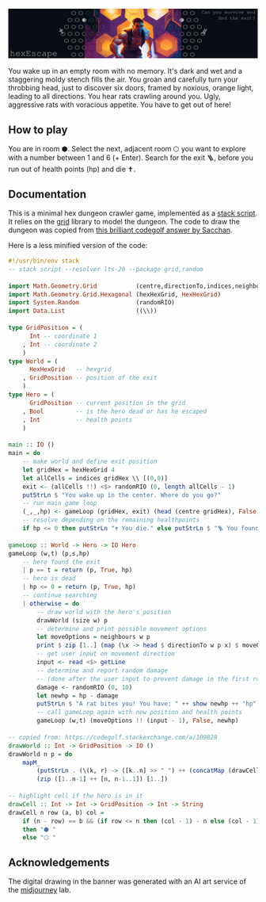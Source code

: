 ![](banner.png)

You wake up in an empty room with no memory. It's dark and wet and a staggering moldy stench fills the air. You groan and carefully turn your throbbing head, just to discover six doors, framed by noxious, orange light, leading to all directions. You hear rats crawling around you. Ugly, aggressive rats with voracious appetite. You have to get out of here!

## How to play

You are in room ⬢. Select the next, adjacent room ⬡ you want to explore with a number between 1 and 6 (+ Enter). Search for the exit 🪜, before you run out of health points (hp) and die ✝.

## Documentation

This is a minimal hex dungeon crawler game, implemented as a [stack script](https://docs.haskellstack.org/en/latest/scripts). It relies on the [grid](https://hackage.haskell.org/package/grid) library to model the dungeon. The code to draw the dungeon was copied from [this brilliant codegolf answer by Sacchan](https://codegolf.stackexchange.com/a/109828).

Here is a less minified version of the code:

```haskell
#!/usr/bin/env stack
-- stack script --resolver lts-20 --package grid,random

import Math.Geometry.Grid           (centre,directionTo,indices,neighbours,size)
import Math.Geometry.Grid.Hexagonal (hexHexGrid, HexHexGrid)
import System.Random                (randomRIO)
import Data.List                    ((\\))

type GridPosition = (
      Int -- coordinate 1
    , Int -- coordinate 2
    )
type World = (
      HexHexGrid   -- hexgrid
    , GridPosition -- position of the exit
    )
type Hero = (
      GridPosition -- current position in the grid
    , Bool         -- is the hero dead or has he escaped
    , Int          -- health points
    )

main :: IO ()
main = do
    -- make world and define exit position
    let gridHex = hexHexGrid 4
    let allCells = indices gridHex \\ [(0,0)]
    exit <- (allCells !!) <$> randomRIO (0, length allCells - 1)
    putStrLn $ "You wake up in the center. Where do you go?"
    -- run main game loop
    (_,_,hp) <- gameLoop (gridHex, exit) (head (centre gridHex), False, 100)
    -- resolve depending on the remaining healthpoints
    if hp <= 0 then putStrLn "✝ You die." else putStrLn $ "🪜 You found the exit!"

gameLoop :: World -> Hero -> IO Hero
gameLoop (w,t) (p,s,hp)
    -- hero found the exit
    | p == t = return (p, True, hp)
    -- hero is dead
    | hp <= 0 = return (p, True, hp)
    -- continue searching
    | otherwise = do
        -- draw world with the hero's position
        drawWorld (size w) p
        -- determine and print possible movement options
        let moveOptions = neighbours w p
        print $ zip [1..] (map (\x -> head $ directionTo w p x) $ moveOptions)
        -- get user input on movement direction
        input <- read <$> getLine
        -- determine and report random damage
        -- (done after the user input to prevent damage in the first room)
        damage <- randomRIO (0, 10)
        let newhp = hp - damage
        putStrLn $ "A rat bites you! You have: " ++ show newhp ++ "hp"
        -- call gameLoop again with new position and health points
        gameLoop (w,t) (moveOptions !! (input - 1), False, newhp)

-- copied from: https://codegolf.stackexchange.com/a/109828
drawWorld :: Int -> GridPosition -> IO ()
drawWorld n p = do
    mapM_
        (putStrLn . (\(k, r) -> ([k..n] >> " ") ++ (concatMap (drawCell n r p) [2..n+k])))
        (zip ([1..n-1] ++ [n, n-1..1]) [1..])

-- highlight cell if the hero is in it
drawCell :: Int -> Int -> GridPosition -> Int -> String
drawCell n row (a, b) col =
    if (n - row) == b && (if row <= n then (col - 1) - n else (col - 1) - n + (row - n)) == a
    then "⬢ "
    else "⬡ "
```

## Acknowledgements

The digital drawing in the banner was generated with an AI art service of the [midjourney](https://midjourney.com) lab.
